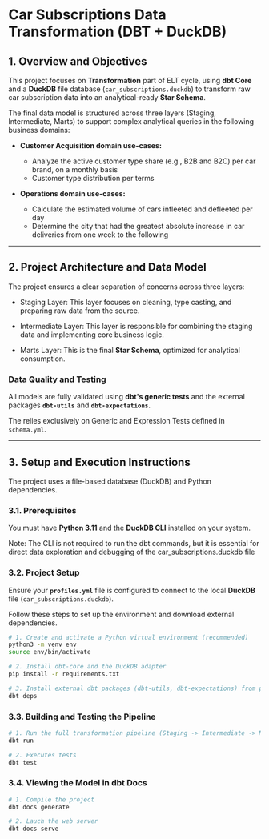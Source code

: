 # Car Subscriptions Data Transformation (DBT + DuckDB)

## 1. Overview and Objectives

This project focuses on **Transformation** part of ELT cycle, using **dbt Core** and a **DuckDB** file database (`car_subscriptions.duckdb`) to transform raw car subscription data into an analytical-ready **Star Schema**.

The final data model is structured across three layers (Staging, Intermediate, Marts) to support complex analytical queries in the following business domains:

* **Customer Acquisition domain use-cases:** 
    - Analyze the active customer type share (e.g., B2B and B2C) per car brand, on a monthly basis
    - Customer type distribution per terms

* **Operations domain use-cases:** 
    - Calculate the estimated volume of cars infleeted and defleeted per day
    - Determine the city that had the greatest absolute increase in car deliveries from one week to the following

---

## 2. Project Architecture and Data Model

The project ensures a clear separation of concerns across three layers:

- Staging Layer:
This layer focuses on cleaning, type casting, and preparing raw data from the source.

- Intermediate Layer:
This layer is responsible for combining the staging data and implementing core business logic.

- Marts Layer:
This is the final **Star Schema**, optimized for analytical consumption.

    
### Data Quality and Testing

All models are fully validated using **dbt's generic tests** and the external packages **`dbt-utils`** and **`dbt-expectations`**.

The relies exclusively on Generic and Expression Tests defined in `schema.yml`.

---

## 3. Setup and Execution Instructions

The project uses a file-based database (DuckDB) and Python dependencies.

### 3.1. Prerequisites

You must have **Python 3.11** and the **DuckDB CLI** installed on your system.

Note: The CLI is not required to run the dbt commands, but it is essential for direct data exploration and debugging of the car_subscriptions.duckdb file

### 3.2. Project Setup 

Ensure your **`profiles.yml`** file is configured to connect to the local **DuckDB** file (`car_subscriptions.duckdb`).

Follow these steps to set up the environment and download external dependencies.

```bash
# 1. Create and activate a Python virtual environment (recommended)
python3 -m venv env
source env/bin/activate

# 2. Install dbt-core and the DuckDB adapter
pip install -r requirements.txt

# 3. Install external dbt packages (dbt-utils, dbt-expectations) from packages.yml
dbt deps

```

### 3.3. Building and Testing the Pipeline

```bash
# 1. Run the full transformation pipeline (Staging -> Intermediate -> Marts)
dbt run

# 2. Executes tests
dbt test
```

### 3.4.  Viewing the Model in dbt Docs

```bash
# 1. Compile the project
dbt docs generate

# 2. Lauch the web server
dbt docs serve
```